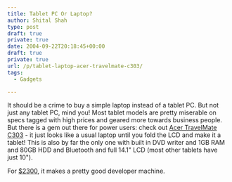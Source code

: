 ```yaml
---
title: Tablet PC Or Laptop?
author: Shital Shah
type: post
draft: true
private: true
date: 2004-09-22T20:18:45+00:00
draft: true
private: true
url: /p/tablet-laptop-acer-travelmate-c303/
tags:
  - Gadgets

---
```

It should be a crime to buy a simple laptop instead of a tablet PC. But not just any tablet PC, mind you! Most tablet models are pretty miserable on specs tagged with high prices and geared more towards business people. But there is a gem out there for power users: check out [Acer TravelMate C303][1] - it just looks like a usual laptop until you fold the LCD and make it a tablet! This is also by far the only one with built in DVD writer and 1GB RAM and 80GB HDD and Bluetooth and full 14.1" LCD (most other tablets have just 10").

For [$2300][2], it makes a pretty good developer machine.

 [1]: http://global.acer.com/products/tablet_pc/tmc300.htm
 [2]: http://www.pcconnection.com/web/Shopping/Product.htm?catalog%5Fname=PCCGeneral&category%5Fname=&product%5Fid=5094683&variant%5Fid